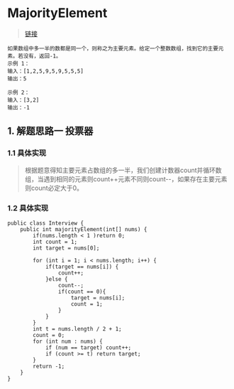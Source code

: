 # MajorityElement
> [链接](https://leetcode-cn.com/problems/find-majority-element-lcci/)
```
如果数组中多一半的数都是同一个，则称之为主要元素。给定一个整数数组，找到它的主要元素。若没有，返回-1。
示例 1：
输入：[1,2,5,9,5,9,5,5,5]
输出：5
 
示例 2：
输入：[3,2]
输出：-1
```
## 1. 解题思路一 投票器
### 1.1 具体实现
> 根据题意得知主要元素占数组的多一半，我们创建计数器count并循环数组，当遇到相同的元素则count++元素不同则count--，如果存在主要元素则count必定大于0。
### 1.2 具体实现
```
public class Interview {
    public int majorityElement(int[] nums) {
        if(nums.length < 1 )return 0;
        int count = 1;
        int target = nums[0];

        for (int i = 1; i < nums.length; i++) {
            if(target == nums[i]) {
                count++;
            }else {
                count--;
                if(count == 0){
                    target = nums[i];
                    count = 1;
                }
            }
        }
        int t = nums.length / 2 + 1;
        count = 0;
        for (int num : nums) {
            if (num == target) count++;
            if (count >= t) return target;
        }
        return -1;
    }
}
```